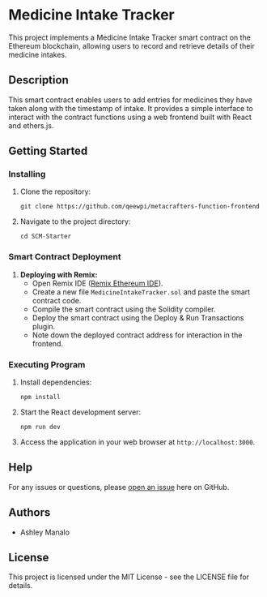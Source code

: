 # Medicine Intake Tracker

This project implements a Medicine Intake Tracker smart contract on the Ethereum blockchain, allowing users to record and retrieve details of their medicine intakes.

## Description

This smart contract enables users to add entries for medicines they have taken along with the timestamp of intake. It provides a simple interface to interact with the contract functions using a web frontend built with React and ethers.js.

## Getting Started

### Installing

1. Clone the repository:
   ```
   git clone https://github.com/qeewpi/metacrafters-function-frontend
   ```

2. Navigate to the project directory:
   ```
   cd SCM-Starter
   ```

### Smart Contract Deployment

1. **Deploying with Remix:**
   - Open Remix IDE ([Remix Ethereum IDE](https://remix.ethereum.org/)).
   - Create a new file `MedicineIntakeTracker.sol` and paste the smart contract code.
   - Compile the smart contract using the Solidity compiler.
   - Deploy the smart contract using the Deploy & Run Transactions plugin.
   - Note down the deployed contract address for interaction in the frontend.

### Executing Program

1. Install dependencies:
   ```
   npm install
   ```

2. Start the React development server:
   ```
   npm run dev
   ```

3. Access the application in your web browser at `http://localhost:3000`.

## Help

For any issues or questions, please [open an issue](<link to issue tracker>) here on GitHub.

## Authors

- Ashley Manalo

## License

This project is licensed under the MIT License - see the LICENSE file for details.
